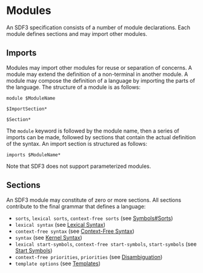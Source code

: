 # Modules

An SDF3 specification consists of a number of module declarations. Each module defines sections and may import other modules.


## Imports

Modules may import other modules for reuse or separation of concerns. A module may extend the definition of a non-terminal in another module. A module may compose the definition of a language by importing the parts of the language. The structure of a module is as follows:

```
module $ModuleName

$ImportSection*

$Section*
```

The ``module`` keyword is followed by the module name, then a series of imports can be made, followed by sections that contain the actual definition of the syntax. An import section is structured as follows:

```
imports $ModuleName*
```

Note that SDF3 does not support parameterized modules.


## Sections

An SDF3 module may constitute of zero or more sections. All sections contribute to the final grammar that defines a language:

 - `sorts`, `lexical sorts`, `context-free sorts` (see [Symbols#Sorts](../symbols/#sorts))
 - `lexical syntax` (see [Lexical Syntax](../lexical-syntax/))
 - `context-free syntax` (see [Context-Free Syntax](../context-free-syntax/))
 - `syntax` (see [Kernel Syntax](../kernel-syntax/))
 - `lexical start-symbols`, `context-free start-symbols`, `start-symbols` (see [Start Symbols](../start-symbols/))
 - `context-free priorities`, `priorities` (see [Disambiguation](../disambiguation/))
 - `template options` (see [Templates](../templates/))
